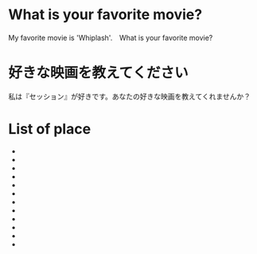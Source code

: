 # What is your favorite movie?
My favorite movie is 'Whiplash'.　What is your favorite movie?

# 好きな映画を教えてください
私は『セッション』が好きです。あなたの好きな映画を教えてくれませんか？

# List of place
- 
-
-
-
-
-
-
-
-
-
-
-
